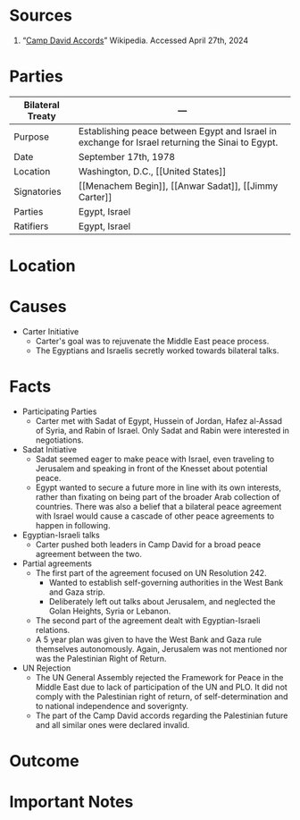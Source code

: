 # Sources
1. “[Camp David Accords](https://en.m.wikipedia.org/wiki/Camp_David_Accords)” Wikipedia. Accessed April 27th, 2024
# Parties

| **Bilateral Treaty** | —                                                                                                |
| -------------------- | ------------------------------------------------------------------------------------------------ |
| Purpose              | Establishing peace between Egypt and Israel in exchange for Israel returning the Sinai to Egypt. |
| Date                 | September 17th, 1978                                                                             |
| Location             | Washington, D.C., [[United States]]                                                              |
| Signatories          | [[Menachem Begin]], [[Anwar Sadat]], [[Jimmy Carter]]                                            |
| Parties              | Egypt, Israel                                                                                    |
| Ratifiers            | Egypt, Israel                                                                                    |

# Location
# Causes
- Carter Initiative
	- Carter's goal was to rejuvenate the Middle East peace process.
	- The Egyptians and Israelis secretly worked towards bilateral talks.
# Facts
- Participating Parties
	- Carter met with Sadat of Egypt, Hussein of Jordan, Hafez al-Assad of Syria, and Rabin of Israel. Only Sadat and Rabin were interested in negotiations.
- Sadat Initiative
	- Sadat seemed eager to make peace with Israel, even traveling to Jerusalem and speaking in front of the Knesset about potential peace.
	- Egypt wanted to secure a future more in line with its own interests, rather than fixating on being part of the broader Arab collection of countries. There was also a belief that a bilateral peace agreement with Israel would cause a cascade of other peace agreements to happen in following.
- Egyptian-Israeli talks
	- Carter pushed both leaders in Camp David for a broad peace agreement between the two.
- Partial agreements
	- The first part of the agreement focused on UN Resolution 242.
		- Wanted to establish self-governing authorities in the West Bank and Gaza strip.
		- Deliberately left out talks about Jerusalem, and neglected the Golan Heights, Syria or Lebanon.
	- The second part of the agreement dealt with Egyptian-Israeli relations.
	- A 5 year plan was given to have the West Bank and Gaza rule themselves autonomously. Again, Jerusalem was not mentioned nor was the Palestinian Right of Return.
- UN Rejection
	- The UN General Assembly rejected the Framework for Peace in the Middle East due to lack of participation of the UN and PLO. It did not comply with the Palestinian right of return, of self-determination and to national independence and soverignty.
	- The part of the Camp David accords regarding the Palestinian future and all similar ones were declared invalid.
# Outcome
# Important Notes